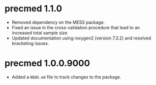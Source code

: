 # precmed 1.1.0

* Removed dependency on the MESS package.
* Fixed an issue in the cross-validation procedure that lead to an increased total sample size
* Updated documentation using roxygen2 (version 7.3.2) and resolved bracketing issues.

# precmed 1.0.0.9000

* Added a `NEWS.md` file to track changes to the package.
